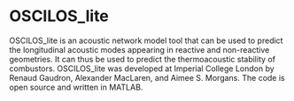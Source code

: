 # OSCILOS_lite
OSCILOS_lite is an acoustic network model tool that can be used to predict the longitudinal acoustic modes appearing in reactive and non-reactive geometries. It can thus be used to predict the thermoacoustic stability of combustors. OSCILOS_lite was developed at Imperial College London by Renaud Gaudron, Alexander MacLaren, and Aimee S. Morgans. The code is open source and written in MATLAB.
